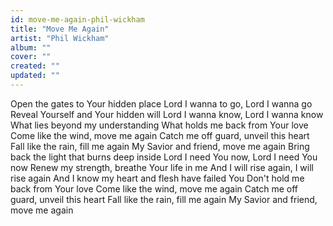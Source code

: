 ```yaml
---
id: move-me-again-phil-wickham
title: "Move Me Again"
artist: "Phil Wickham"
album: ""
cover: ""
created: ""
updated: ""
---
```


Open the gates to Your hidden place
Lord I wanna to go, Lord I wanna go
Reveal Yourself and Your hidden will
Lord I wanna know, Lord I wanna know
What lies beyond my understanding
What holds me back from Your love
Come like the wind, move me again
Catch me off guard, unveil this heart
Fall like the rain, fill me again
My Savior and friend, move me again
Bring back the light that burns deep inside
Lord I need You now, Lord I need You now
Renew my strength, breathe Your life in me
And I will rise again, I will rise again
And I know my heart and flesh have failed You
Don't hold me back from Your love
Come like the wind, move me again
Catch me off guard, unveil this heart
Fall like the rain, fill me again
My Savior and friend, move me again